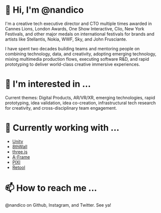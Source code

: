 # 👋 Hi, I'm @nandico

I'm a creative tech executive director and CTO multiple times awarded in Cannes Lions, London Awards, One Show Interactive, Clio, New York Festivals, and other major medals on international festivals for brands and artists like Stellantis, Nokia, WWF, Sky, and John Frusciante.

I have spent two decades building teams and mentoring people on combining technology, data, and creativity, adopting emerging technology, mixing multimedia production flows, executing software R&D, and rapid prototyping to deliver world-class creative immersive experiences.

# 👀 I'm interested in ...

Current themes: Digital Products, AR/VR/XR, emerging technologies, rapid prototyping, idea validation, idea co-creation, infrastructural tech research for creativity, and cross-disciplinary team engagement.

# 🌱 Currently working with ...

- [Unity](https://unity.com)
- [8thWall](https://8thwall.com/)
- [three.js](https://github.com/mrdoob/three.js)
- [A-Frame](https://aframe.io/)
- [PIXI](https://github.com/pixijs)
- [Retool](https://retool.com/)

# 📫 How to reach me ...

@nandico on Github, Instagram, and Twitter. See ya!
